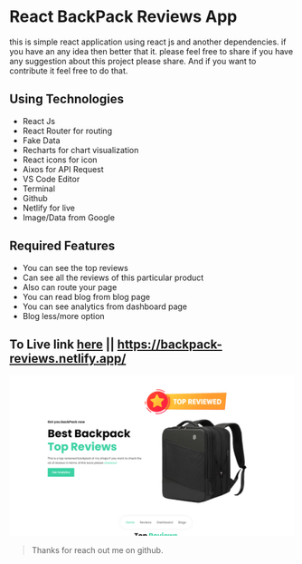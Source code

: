 # React BackPack Reviews App

this is simple react application using react js and another dependencies. if you have an any idea then better that it. please feel free to share if you have any suggestion about this project please share. And if you want to contribute it feel free to do that.

## Using Technologies

- React Js
- React Router for routing
- Fake Data
- Recharts for chart visualization
- React icons for icon
- Aixos for API Request
- VS Code Editor
- Terminal
- Github
- Netlify for live
- Image/Data from Google

## Required Features

- You can see the top reviews
- Can see all the reviews of this particular product
- Also can route your page
- You can read blog from blog page
- You can see analytics from dashboard page
- Blog less/more option

## To Live link [here](https://backpack-reviews.netlify.app/) || <https://backpack-reviews.netlify.app/>

![screenshot](./preview.png)

> Thanks for reach out me on github.